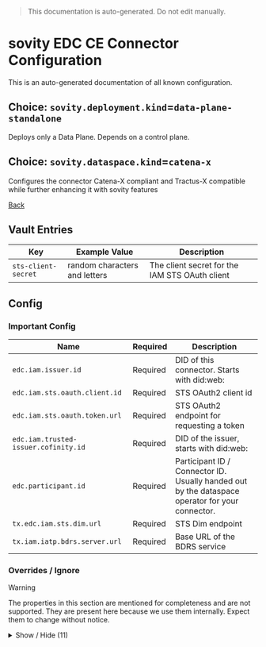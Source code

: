 > This documentation is auto-generated. Do not edit manually.

# sovity EDC CE Connector Configuration

This is an auto-generated documentation of all known configuration.

## Choice: `sovity.deployment.kind`=`data-plane-standalone`

Deploys only a Data Plane. Depends on a control plane.

## Choice: `sovity.dataspace.kind`=`catena-x`

Configures the connector Catena-X compliant and Tractus-X compatible while further enhancing it with sovity features

[Back](../README.md)

## Vault Entries

| Key                 | Example Value                 | Description                                    |
|---------------------|-------------------------------|------------------------------------------------|
| `sts-client-secret` | random characters and letters | The client secret for the IAM STS OAuth client |


## Config

### Important Config

| Name                                 | Required | Description                                                                                     |
|--------------------------------------|----------|-------------------------------------------------------------------------------------------------|
| `edc.iam.issuer.id`                  | Required | DID of this connector. Starts with did:web:                                                     |
| `edc.iam.sts.oauth.client.id`        | Required | STS OAuth2 client id                                                                            |
| `edc.iam.sts.oauth.token.url`        | Required | STS OAuth2 endpoint for requesting a token                                                      |
| `edc.iam.trusted-issuer.cofinity.id` | Required | DID of the issuer, starts with did:web:                                                         |
| `edc.participant.id`                 | Required | Participant ID / Connector ID. Usually handed out by the dataspace operator for your connector. |
| `tx.edc.iam.sts.dim.url`             | Required | STS Dim endpoint                                                                                |
| `tx.iam.iatp.bdrs.server.url`        | Required | Base URL of the BDRS service                                                                    |


### Overrides / Ignore

> [!WARNING]
> The properties in this section are mentioned for completeness and are not supported.
> They are present here because we use them internally.
> Expect them to change without notice.

<details><summary>Show / Hide (11)</summary>

| Name                                                  | Required                                            | Description                                                                                                                            |
|-------------------------------------------------------|-----------------------------------------------------|----------------------------------------------------------------------------------------------------------------------------------------|
| `edc.iam.sts.oauth.client.secret.alias`               | Defaults to `sts-client-secret`                     | Vault alias for the STS oauth client secret                                                                                            |
| `tx.edc.dataplane.token.refresh.endpoint`             | Defaults to `[publicApi]/token`                     | Path of the EDR Token Refresh Endpoint. Required config for EDR V3 Token Refreshing to work                                            |
| `tx.edc.dpf.consumer.proxy.port`                      | Defaults to value from `web.http.proxy.port`        | Set to same as web.http.proxy.port.                                                                                                    |
| `tx.edc.iam.iatp.default-scopes.governance.alias`     | Defaults to `org.eclipse.tractusx.vc.type`          | The alias of the scope 'governance'                                                                                                    |
| `tx.edc.iam.iatp.default-scopes.governance.operation` | Defaults to `read`                                  | The operation of the scope 'governance' e.g. 'read'                                                                                    |
| `tx.edc.iam.iatp.default-scopes.governance.type`      | Defaults to `DataExchangeGovernanceCredential`      | The credential type of the scope 'governance'                                                                                          |
| `tx.edc.iam.iatp.default-scopes.membership.alias`     | Defaults to `org.eclipse.tractusx.vc.type`          | The alias of the scope 'membership'                                                                                                    |
| `tx.edc.iam.iatp.default-scopes.membership.operation` | Defaults to `read`                                  | The operation of the scope 'membership' e.g. 'read'                                                                                    |
| `tx.edc.iam.iatp.default-scopes.membership.type`      | Defaults to `MembershipCredential`                  | The credential type of the scope 'membership'                                                                                          |
| `web.http.proxy.path`                                 | Defaults to `[basePath/]api/proxy`                  | API Group 'Consumer API / Proxy' contains private data plane API endpoints for quickly starting data exchanges. This is the base path. |
| `web.http.proxy.port`                                 | Defaults to value from `sovity.first.port` plus `6` | API Group 'Consumer API / Proxy' contains private data plane API endpoints for quickly starting data exchanges. This is the port.      |


</details>

